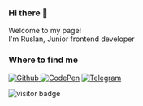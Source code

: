 ### Hi there 👋

Welcome to my page! </br>
I'm Ruslan, Junior frontend developer
<h3>Where to find me</h3>
<p><a href="https://github.com/ruslan9090" target="_blank"><img alt="Github" src="https://img.shields.io/badge/GitHub-%2312100E.svg?&style=for-the-badge&logo=Github&logoColor=white" />
<a href="https://codepen.io/ruslan_veliev" target="_blank"><img alt="CodePen" src="https://img.shields.io/badge/CodePen-%2312100E.svg?&style=for-the-badge&logo=CodePen&logoColor=white" /></a> 
<a href="https://telegram.org/@RuslanV90" target="_blank"><img alt="Telegram" src="https://img.shields.io/badge/Telegram-%26A5E4.svg?&style=for-the-badge&logo=Telegram&logoColor=white" /></a>
</p>
<img src="https://visitor-badge.glitch.me/badge?page_id=ruslan9090" alt="visitor badge"/>
